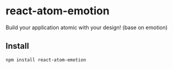 # react-atom-emotion

Build your application atomic with your design! (base on emotion)

## Install

```sh
npm install react-atom-emotion
```
